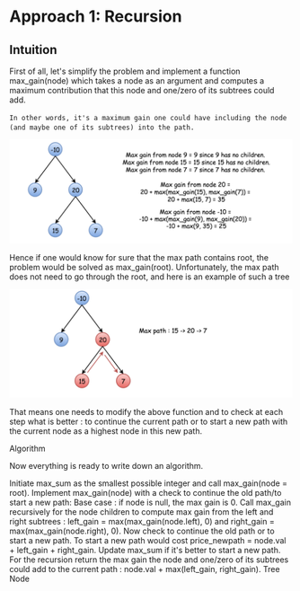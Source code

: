 ﻿# Approach 1: Recursion

## Intuition

First of all, let's simplify the problem and implement a function max_gain(node) which takes a node as an argument and computes a maximum contribution that this node and one/zero of its subtrees could add.

`
In other words, it's a maximum gain one could have including the node (and maybe one of its subtrees) into the path.
`

![](img/124_gains.png)

Hence if one would know for sure that the max path contains root, the problem would be solved as max_gain(root). Unfortunately, the max path does not need to go through the root, and here is an example of such a tree

![](img/124_max_path.png)

That means one needs to modify the above function and to check at each step what is better : to continue the current path or to start a new path with the current node as a highest node in this new path.

Algorithm

Now everything is ready to write down an algorithm.

Initiate max_sum as the smallest possible integer and call max_gain(node = root).
Implement max_gain(node) with a check to continue the old path/to start a new path:
Base case : if node is null, the max gain is 0.
Call max_gain recursively for the node children to compute max gain from the left and right subtrees : left_gain = max(max_gain(node.left), 0) and
right_gain = max(max_gain(node.right), 0).
Now check to continue the old path or to start a new path. To start a new path would cost price_newpath = node.val + left_gain + right_gain. Update max_sum if it's better to start a new path.
For the recursion return the max gain the node and one/zero of its subtrees could add to the current path : node.val + max(left_gain, right_gain).
Tree Node
